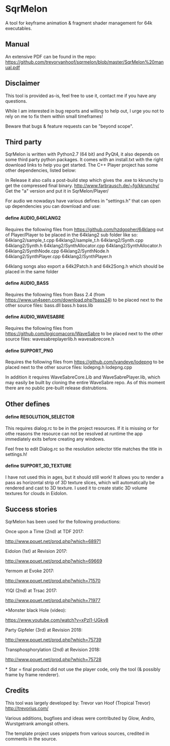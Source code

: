 # SqrMelon
A tool for keyframe animation & fragment shader management for 64k executables.

## Manual
An extensive PDF can be found in the repo:
https://github.com/trevorvanhoof/sqrmelon/blob/master/SqrMelon%20manual.pdf

## Disclaimer
This tool is provided as-is, feel free to use it, contact me if you have any questions. 

While I am interested in bug reports and willing to help out, I urge you not to rely on me to fix them within small timeframes!

Beware that bugs & feature requests can be "beyond scope".

## Third party
SqrMelon is written with Python2.7 (64 bit) and PyQt4, it also depends on some third party python packages.
It comes with an install.txt with the right download links to help you get started.
The C++ Player project has some other dependencies, listed below:

In Release it also calls a post-build step which gives the .exe to kkrunchy to get the compressed final binary.
http://www.farbrausch.de/~fg/kkrunchy/
Get the "a" version and put it in SqrMelon/Player/

For audio we nowadays have various defines in "settings.h" that can open up dependencies you can download and use:

#### define AUDIO_64KLANG2
Requires the following files from https://github.com/hzdgopher/64klang
out of Player/Player to be placed in the 64klang2 sub folder like so:
 64klang2/sample_t.cpp
 64klang2/sample_t.h
 64klang2/Synth.cpp
 64klang2/Synth.h
 64klang2/SynthAllocator.cpp
 64klang2/SynthAllocator.h
 64klang2/SynthNode.cpp
 64klang2/SynthNode.h
 64klang2/SynthPlayer.cpp
 64klang2/SynthPlayer.h

64klang songs also export a 64k2Patch.h and 64k2Song.h which should be placed in the same folder

#### define AUDIO_BASS
Requires the following files from Bass 2.4 (from https://www.un4seen.com/download.php?bass24)
to be placed next to the other source files:
 bass.dll
 bass.h
 bass.lib

#### define AUDIO_WAVESABRE
Requires the following files from https://github.com/logicomacorp/WaveSabre
to be placed next to the other source files:
 wavesabreplayerlib.h
 wavesabrecore.h

#### define SUPPORT_PNG
Requires the following files from https://github.com/lvandeve/lodepng
to be placed next to the other source files:
 lodepng.h
 lodepng.cpp

In addition it requires WaveSabreCore.Lib and WaveSabrePlayer.lib, which
may easily be built by cloning the entire WaveSabre repo.
As of this moment there are no public pre-built release distrubtions.

## Other defines
#### define RESOLUTION_SELECTOR
This requires dialog.rc to be in the project resources. If it is missing or for othe reasons
the resource can not be resolved at runtime the app immediately exits before creating any windows.

Feel free to edit Dialog.rc so the resolution selector title matches the title in settings.h!

#### define SUPPORT_3D_TEXTURE
I have not used this in ages, but it should still work! It allows you to render a pass as horizontal strip of 3D texture slices,
which will automatically be rendered and cast to 3D texture. I used it to create static 3D volume textures for clouds in Eidolon.

## Success stories
SqrMelon has been used for the following productions:

Once upon a Time (2nd) at TDF 2017:

http://www.pouet.net/prod.php?which=68971

Eidolon (1st) at Revision 2017:

http://www.pouet.net/prod.php?which=69669

Yermom at Evoke 2017:

http://www.pouet.net/prod.php?which=71570

YIQI (2nd) at Trsac 2017:

http://www.pouet.net/prod.php?which=71977

\*Monster black Hole (video):

https://www.youtube.com/watch?v=xPzl1-UGky8

Party Gipfeler (3rd) at Revision 2018:

http://www.pouet.net/prod.php?which=75739

Transphosphorylation (2nd) at Revision 2018:

http://www.pouet.net/prod.php?which=75728


\* Star = final product did not use the player code, only the tool (& possibly frame by frame renderer).

## Credits

This tool was largely developed by:
Trevor van Hoof (Tropical Trevor) http://trevorius.com/

Various additions, bugfixes and ideas were contributed by Glow, Andro, Wurstgetrank amongst others.

The template project uses snippets from various sources, credited in comments in the source.
